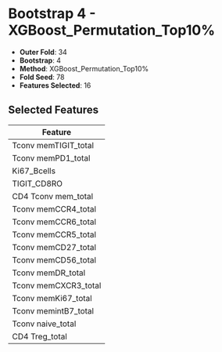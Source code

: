 # Bootstrap 4 - XGBoost_Permutation_Top10%

- **Outer Fold**: 34
- **Bootstrap**: 4
- **Method**: XGBoost_Permutation_Top10%
- **Fold Seed**: 78
- **Features Selected**: 16

## Selected Features

| Feature |
|---------|
| Tconv memTIGIT_total |
| Tconv memPD1_total |
| Ki67_Bcells |
| TIGIT_CD8RO |
| CD4 Tconv mem_total |
| Tconv memCCR4_total |
| Tconv memCCR6_total |
| Tconv memCCR5_total |
| Tconv memCD27_total |
| Tconv memCD56_total |
| Tconv memDR_total |
| Tconv memCXCR3_total |
| Tconv memKi67_total |
| Tconv memintB7_total |
| Tconv naive_total |
| CD4 Treg_total |

